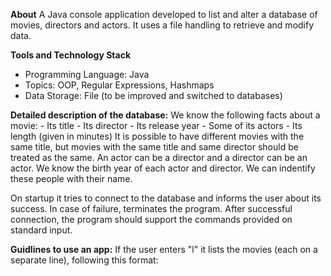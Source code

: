 **About**
A Java console application developed to list and alter a database of movies, directors and actors. It uses a file handling to retrieve and modify data. 

**Tools and Technology Stack**
- Programming Language: Java
- Topics: OOP, Regular Expressions, Hashmaps
- Data Storage: File (to be improved and switched to databases)

**Detailed description of the database:**
We know the following facts about a movie:
	- Its title
	- Its director
	- Its release year
	- Some of its actors
	- Its length (given in minutes)
It is possible to have different movies with the same title, but movies with the same title and same director should be treated as the same.
An actor can be a director and a director can be an actor. We know the birth year of each actor and director. We can indentify these people with their name.

On startup it tries to connect to the database and informs the user about its success. In case of failure, terminates the program.
After successful connection, the program should support the commands provided on standard input.

**Guidlines to use an app:**
If the user enters "l" it lists the movies (each on a separate line), following this format:
 <title> by in , Starring: - at age - at age - If the user adds the "-t" switch, after that between quotes a regex can be given to match the title with. 

Example: l -t "Die .*" -v - 
That will print Die Hard 1. and Die Hard 2. with its starring.

The user can also add a -d switch. After that a regex should be given to filter the results by the movie's director.

We can add an -a switch as well. After that we can give a regex. It should list all of the movies that have at least one actor whose name matches with the regex -la switch lists the movies with ascending order by their length -ld switch lists the movies with descending order by their length.

By default movies are listed alphabetically by their title. If one of the ordering switches present, the same length movies should be ordered alphabetically by their titles.

Switches can be in any order. In case of parametrized switches, the parameter should be right after the switch. Check and handle any incorrect query format (example: both -la and -ld are present, no parameter after -d, and regexes are not quoted or corrupted). Inform user about the bad input format.

If the user enters "a" then they can add new entries to the database
	- "a -p" allows to add new people. After entering this the user will be prompted to give a name and the year of birth for the person.
	- "a -m" allows to add new movie. After entering this the user will be prompted to give a title, then give the length in hh:mm format, then name the director, then give the year of release, finally name the actors. Actors are given line by line. When an actor (or the director) is not available in the database, print an error message. Do this until a correct name is entered. In case of actors "exit" is a special value, this will finalize the record and add it to the database.
	- Output should be something like this:
		> a -m
		> Title: Star Wars 1.
		> Length: 13
		> - Bad input format (hh:mm), try again!
		> Length: 02:16
		> Director: George Luca
		> - We could not find "George Luca", try again!
		> George Lucas
		> Released in: 1999
		> Starring: Liam Neeson
		> Ewan McGregor
		> Natalie Portman
		> exit

With "d -p" users can delete people from the database. After -p switch, a string should be added. If it is the exact name of a person in the database, deletes them, and also deletes them from every movie they starred in. If they are a director in a movie, then we cannot delete them and the program should notify the user about this. The program should also notify the user if the person cannot be found in the database.
